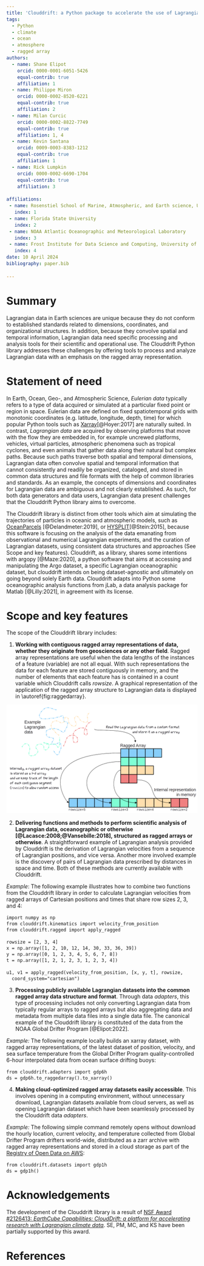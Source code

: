 ```yaml
---
title: 'Clouddrift: a Python package to accelerate the use of Lagrangian data for atmospheric, oceanic, and climate sciences'
tags:
  - Python
  - climate
  - ocean
  - atmosphere
  - ragged array
authors:
  - name: Shane Elipot
    orcid: 0000-0001-6051-5426
    equal-contrib: true
    affiliation: 1
  - name: Philippe Miron
    orcid: 0000-0002-8520-6221
    equal-contrib: true
    affiliation: 2
  - name: Milan Curcic
    orcid: 0000-0002-8822-7749
    equal-contrib: true
    affiliation: 1, 4
  - name: Kevin Santana
    orcid: 0009-0003-8383-1212
    equal-contrib: true
    affiliation: 1
  - name: Rick Lumpkin
    orcid: 0000-0002-6690-1704
    equal-contrib: true
    affiliation: 3

affiliations:
 - name: Rosenstiel School of Marine, Atmospheric, and Earth science, University of Miami
   index: 1
 - name: Florida State University
   index: 2
 - name: NOAA Atlantic Oceanographic and Meteorological Laboratory
   index: 3
 - name: Frost Institute for Data Science and Computing, University of Miami
   index: 4
date: 10 April 2024
bibliography: paper.bib

---
```


# Summary

Lagrangian data in Earth sciences are unique because they do not conform to established standards related to dimensions, coordinates, and organizational structures. In addition, because they convolve spatial and temporal information, Lagrangian data need specific processing and analysis tools for their scientific and operational use. The Clouddrift Python library addresses these challenges by offering tools to process and analyze Lagrangian data with an emphasis on the ragged array representation.

# Statement of need

In Earth, Ocean, Geo-, and Atmospheric Science, *Eulerian data* typically refers to a type of data acquired or simulated at a particular fixed point or region in space. Eulerian data are defined on fixed spatiotemporal grids with monotonic coordinates (e.g. latitude, longitude, depth, time) for which popular Python tools such as [Xarray](https://docs.xarray.dev/en/stable/)[@Hoyer:2017] are naturally suited. In contrast, *Lagrangian data* are acquired by observing platforms that move with the flow they are embedded in, for example uncrewed platforms, vehicles, virtual particles, atmospheric phenomena such as tropical cyclones, and even animals that gather data along their natural but complex paths. Because such paths traverse both spatial and temporal dimensions, Lagrangian data often convolve spatial and temporal information that cannot consistently and readily be organized, cataloged, and stored in common data structures and file formats with the help of common libraries and standards. As an example, the concepts of dimensions and coordinates for Lagrangian data are ambiguous and not clearly established. As such, for both data generators and data users, Lagrangian data present challenges that the Clouddrift Python library aims to overcome. 

The Clouddrift library is distinct from other tools which aim at simulating the trajectories of particles in oceanic and atmospheric models, such as [OceanParcels](https://oceanparcels.org) [@Delandmeter:2019], or [HYSPLIT](https://www.ready.noaa.gov/HYSPLIT.php)[@Stein:2015], because this software is focusing on the analysis of the data emanating from observational and numerical Lagrangian experiments, and the curation of Lagrangian datasets, using consistent data structures and approaches (See Scope and key features). Clouddrift, as a library, shares some intentions with argopy [@Maze:2020], a python software that aims at accessing and manipulating the Argo dataset, a specific Lagrangian oceanographic dataset, but clouddrift intends on being dataset-agnostic and ultimately on going beyond solely Earth data. Clouddrift adapts into Python some oceanographic analysis functions from jLab, a data analysis package for Matlab [@Lilly:2021], in agreement with its license.

# Scope and key features

The scope of the Clouddrift library includes: 

1. **Working with contiguous ragged array representations of data, whether they originate from geosciences or any other field**. Ragged array representations are useful when the data lengths of the instances of a feature (variable) are not all equal. With such representations the data for each feature are stored contiguously in memory, and the number of elements that each feature has is contained in a count variable which Clouddrift calls *rowsize*. A graphical representation of the application of the ragged array structure to Lagrangian data is displayed in \autoref{fig:raggedarray}.

![Ragged array representation for Lagrangian data. \label{fig:raggedarray}](ragged_array.png)

2. **Delivering functions and methods to perform scientific analysis of Lagrangian data, oceanographic or otherwise [@Lacasce:2008;@Vansebille:2018], structured as ragged arrays or otherwise**. A straightforward example of Lagrangian analysis provided by Clouddrift is the derivation of Lagrangian velocities from a sequence of Lagrangian positions, and vice versa. Another more involved example is the discovery of pairs of Lagrangian data prescribed by distances in space and time. Both of these methods are currently available with Clouddrift.

*Example*: The following example illustrates how to combine two functions from the Clouddrift library in order to calculate Lagrangian velocities from ragged arrays of Cartesian positions and times that share row sizes 2, 3, and 4:
```
import numpy as np
from clouddrift.kinematics import velocity_from_position
from clouddrift.ragged import apply_ragged

rowsize = [2, 3, 4]
x = np.array([1, 2, 10, 12, 14, 30, 33, 36, 39])
y = np.array([0, 1, 2, 3, 4, 5, 6, 7, 8])
t = np.array([1, 2, 1, 2, 3, 1, 2, 3, 4])

u1, v1 = apply_ragged(velocity_from_position, [x, y, t], rowsize,
  coord_system="cartesian")
```

3. **Processing publicly available Lagrangian datasets into the common ragged array data structure and format**. Through data *adapters*, this type of processing includes not only converting Lagrangian data from typically regular arrays to ragged arrays but also aggregating data and metadata from multiple data files into a single data file. The canonical example of the Clouddrift library is constituted of the data from the NOAA Global Drifter Program [@Elipot:2022].

*Example:* The following example locally builds an xarray dataset, with ragged array representations, of the latest dataset of position, velocity, and sea surface temperature from the Global Drifter Program quality-controlled 6-hour interpolated data from ocean surface drifting buoys:
```
from clouddrift.adapters import gdp6h
ds = gdp6h.to_raggedarray().to_xarray()
```

4. **Making cloud-optimized ragged array datasets easily accessible**. This involves opening in a computing environment, without unnecessary download, Lagrangian datasets available from cloud servers, as well as opening Lagrangian dataset which have been seamlessly processed by the Clouddrift data *adapters*.    

*Example:* The following simple command remotely opens without download the hourly location, current velocity, and temperature collected from Global Drifter Program drifters world-wide, distributed as a zarr archive with ragged array representations and stored in a cloud storage as part of the [Registry of Open Data on AWS](https://registry.opendata.aws/noaa-oar-hourly-gdp/):

```
from clouddrift.datasets import gdp1h
ds = gdp1h()
```

# Acknowledgements

The development of the Clouddrift library is a result of [NSF Award #2126413: *EarthCube Capabilities: CloudDrift: a platform for accelerating research with Lagrangian climate data*](https://www.nsf.gov/awardsearch/showAward?AWD_ID=2126413). SE, PM, MC, and KS have been partially supported by this award. 

# References

